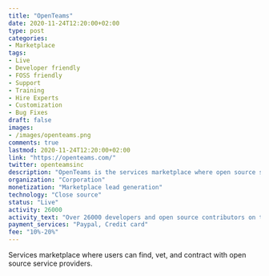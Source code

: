 ```yaml
---
title: "OpenTeams"
date: 2020-11-24T12:20:00+02:00
type: post
categories:
- Marketplace
tags:
- Live
- Developer friendly
- FOSS friendly
- Support
- Training
- Hire Experts
- Customization
- Bug Fixes
draft: false
images:
- /images/openteams.png
comments: true
lastmod: 2020-11-24T12:20:00+02:00
link: "https://openteams.com/"
twitter: openteamsinc
description: "OpenTeams is the services marketplace where open source software users can find, vet, and contract with service providers."
organization: "Corporation"
monetization: "Marketplace lead generation"
technology: "Close source"
status: "Live"
activity: 26000
activity_text: "Over 26000 developers and open source contributors on the platform."
payment_services: "Paypal, Credit card"
fee: "10%-20%"
---
```


Services marketplace where users can find, vet, and contract with open source service providers.<!--more-->

